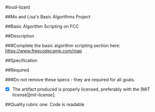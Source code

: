 #loud-lizard

##Mo and Lisa's Basic Algorithms Project

##Basic Algorithm Scripting on FCC

##Description

###Complete the basic algorithm scripting section here:
https://www.freecodecamp.com/map

##Specification

##Required

###Do not remove these specs - they are required for all goals.

 - [x] The artifact produced is properly licensed, preferably with the [MIT license][mit-license].

##Quality rubric one: Code is readable
